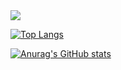 <img src="https://capsule-render.vercel.app/api?type=rect&color=0F1035&height=300&section=header&text=MIJIN'S GITHUB&fontSize=90" />


[![Top Langs](https://github-readme-stats.vercel.app/api/top-langs/?username=JINILEEE)](https://github.com/anuraghazra/github-readme-stats)

[![Anurag's GitHub stats](https://github-readme-stats.vercel.app/api?username=JINILEEE)](https://github.com/anuraghazra/github-readme-stats)
